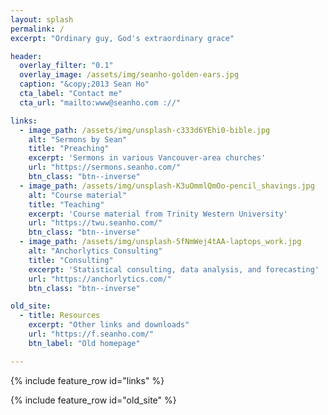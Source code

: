 ```yaml
---
layout: splash
permalink: /
excerpt: "Ordinary guy, God's extraordinary grace"

header:
  overlay_filter: "0.1"
  overlay_image: /assets/img/seanho-golden-ears.jpg
  caption: "&copy;2013 Sean Ho"
  cta_label: "Contact me"
  cta_url: "mailto:www@seanho.com ://"

links:
  - image_path: /assets/img/unsplash-c333d6YEhi0-bible.jpg
    alt: "Sermons by Sean"
    title: "Preaching"
    excerpt: 'Sermons in various Vancouver-area churches'
    url: "https://sermons.seanho.com/"
    btn_class: "btn--inverse"
  - image_path: /assets/img/unsplash-K3uOmmlQmOo-pencil_shavings.jpg
    alt: "Course material"
    title: "Teaching"
    excerpt: 'Course material from Trinity Western University'
    url: "https://twu.seanho.com/"
    btn_class: "btn--inverse"
  - image_path: /assets/img/unsplash-5fNmWej4tAA-laptops_work.jpg
    alt: "Anchorlytics Consulting"
    title: "Consulting"
    excerpt: 'Statistical consulting, data analysis, and forecasting'
    url: "https://anchorlytics.com/"
    btn_class: "btn--inverse"

old_site:
  - title: Resources
    excerpt: "Other links and downloads"
    url: "https://f.seanho.com/"
    btn_label: "Old homepage"

---
```


{% include feature_row id="links" %}

{% include feature_row id="old_site" %}
